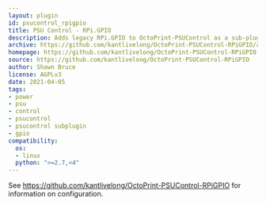 ```yaml
---
layout: plugin
id: psucontrol_rpigpio
title: PSU Control - RPi.GPIO
description: Adds legacy RPi.GPIO to OctoPrint-PSUControl as a sub-plugin 
archive: https://github.com/kantlivelong/OctoPrint-PSUControl-RPiGPIO/archive/master.zip
homepage: https://github.com/kantlivelong/OctoPrint-PSUControl-RPiGPIO
source: https://github.com/kantlivelong/OctoPrint-PSUControl-RPiGPIO
author: Shawn Bruce
license: AGPLv3
date: 2021-04-05
tags:
- power
- psu
- control
- psucontrol
- psucontrol subplugin
- gpio
compatibility:
  os:
  - linux
  python: ">=2.7,<4"
---
```


See <https://github.com/kantlivelong/OctoPrint-PSUControl-RPiGPIO> for information on configuration.
